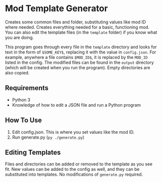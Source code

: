 # Mod Template Generator

Creates some common files and folder, substituting values like mod ID where needed. Creates everything needed for a basic, functioning mod. You can also edit the template files (in the `template` folder) if you know what you are doing.

This program goes through every file in the `template` directory and looks for text in the form of `$SOME_KEY$`, replacing it with the value in `config.json`. For example, anywhere a file contains `$MOD_ID$`, it is replaced by the `MOD_ID` listed in the config. The modified files can be found in the `output` directory (which will be created when you run the program). Empty directories are also copied.

## Requirements

- Python 3
- Knowledge of how to edit a JSON file and run a Python program

## How To Use

1. Edit config.json. This is where you set values like the mod ID.
2. Run generate.py (`py ./generate.py`)

## Editing Templates

Files and directories can be added or removed to the template as you see fit. New values can be added to the config as well, and they can be substituted into templates. No modifications of `generate.py` required.
